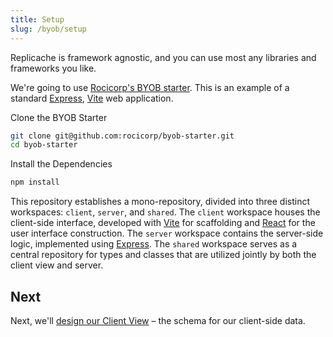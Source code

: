 ```yaml
---
title: Setup
slug: /byob/setup
---
```


Replicache is framework agnostic, and you can use most any libraries and frameworks you like.

We're going to use [Rocicorp's BYOB starter](https://github.com/rocicorp/byob-starter). This is an example of a standard [Express](https://expressjs.com/), [Vite](https://vitejs.dev/) web application.

Clone the BYOB Starter

```bash
git clone git@github.com:rocicorp/byob-starter.git
cd byob-starter
```

Install the Dependencies

```bash
npm install
```

This repository establishes a mono-repository, divided into three distinct workspaces: `client`, `server`, and `shared`. The `client` workspace houses the client-side interface, developed with [Vite](https://vitejs.dev/) for scaffolding and [React](https://react.dev/) for the user interface construction. The `server` workspace contains the server-side logic, implemented using [Express](https://expressjs.com/). The `shared` workspace serves as a central repository for types and classes that are utilized jointly by both the client view and server.

## Next

Next, we'll [design our Client View](./design-client-view.md) – the schema for our client-side data.
